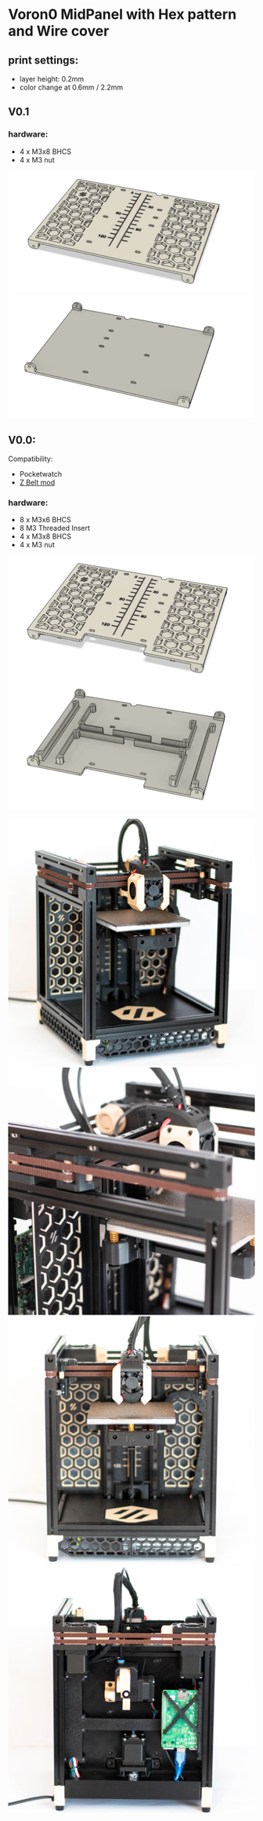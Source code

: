 # Voron0 MidPanel with Hex pattern and Wire cover 

## print settings:

- layer height: 0.2mm
- color change at 0.6mm / 2.2mm

## V0.1

### hardware:

- 4 x M3x8 BHCS
- 4 x M3 nut

![V01_1](./IMG/V01_1.jpg)
![V01_2](./IMG/V01_2.jpg)



## V0.0: 

Compatibility: 
 - Pocketwatch
 - [Z Belt mod](https://github.com/theFPVgeek/VoronUsers/tree/master/printer_mods/theFPVgeek/v0-zbelt-mod)

### hardware:

- 8 x M3x6 BHCS
- 8 M3 Threaded Insert
- 4 x M3x8 BHCS
- 4 x M3 nut

![V01_1](./IMG/V00_1.jpg)
![V01_2](./IMG/V00_2.jpg)




![IMG1](./IMG/IMG0.jpg)
![IMG3](./IMG/IMG3.jpg)
![IMG4](./IMG/IMG4.jpg)
![IMG5](./IMG/IMG5.jpg)
